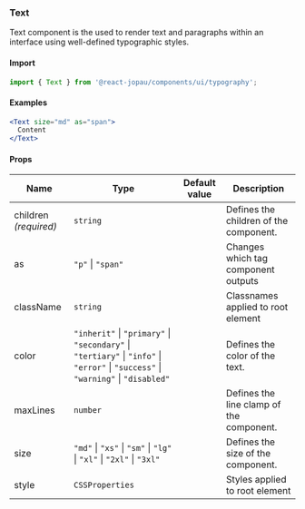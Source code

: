 ### Text

Text component is the used to render text and paragraphs within an interface using well-defined typographic styles.

#### Import

```jsx
import { Text } from '@react-jopau/components/ui/typography';
```

#### Examples

```jsx
<Text size="md" as="span">
  Content
</Text>
```

#### Props

| Name                  | Type                                                                                                                               | Default value | Description                              |
| --------------------- | ---------------------------------------------------------------------------------------------------------------------------------- | ------------- | ---------------------------------------- |
| children _(required)_ | `string`                                                                                                                           |               | Defines the children of the component.   |
| as                    | `"p"` \| `"span"`                                                                                                                  |               | Changes which tag component outputs      |
| className             | `string`                                                                                                                           |               | Classnames applied to root element       |
| color                 | `"inherit"` \| `"primary"` \| `"secondary"` \| `"tertiary"` \| `"info"` \| `"error"` \| `"success"` \| `"warning"` \| `"disabled"` |               | Defines the color of the text.           |
| maxLines              | `number`                                                                                                                           |               | Defines the line clamp of the component. |
| size                  | `"md"` \| `"xs"` \| `"sm"` \| `"lg"` \| `"xl"` \| `"2xl"` \| `"3xl"`                                                               |               | Defines the size of the component.       |
| style                 | `CSSProperties`                                                                                                                    |               | Styles applied to root element           |
